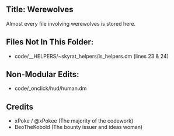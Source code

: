 ## Title: Werewolves

Almost every file involving werewolves is stored here.

## Files Not In This Folder:

- code/\_\_HELPERS/~skyrat_helpers/is_helpers.dm (lines 23 & 24)

## Non-Modular Edits:

- code/\_onclick/hud/human.dm

## Credits

- xPoke / @xPokee (The majority of the codework)
- BeoTheKobold (The bounty issuer and ideas woman)
